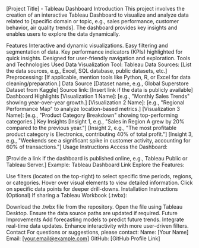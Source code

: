 [Project Title] - Tableau Dashboard
Introduction
This project involves the creation of an interactive Tableau Dashboard to visualize and analyze data related to [specific domain or topic, e.g., sales performance, customer behavior, air quality trends]. The dashboard provides key insights and enables users to explore the data dynamically.

Features
Interactive and dynamic visualizations.
Easy filtering and segmentation of data.
Key performance indicators (KPIs) highlighted for quick insights.
Designed for user-friendly navigation and exploration.
Tools and Technologies Used
Data Visualization Tool: Tableau
Data Sources: [List the data sources, e.g., Excel, SQL database, public datasets, etc.]
Preprocessing: [If applicable, mention tools like Python, R, or Excel for data cleaning/preparation.]
Data Source
[Dataset name, e.g., Global Superstore Dataset from Kaggle]
Source link: [Insert link if the data is publicly available]
Dashboard Highlights
[Visualization 1 Name]: [e.g., "Monthly Sales Trends" showing year-over-year growth.]
[Visualization 2 Name]: [e.g., "Regional Performance Map" to analyze location-based metrics.]
[Visualization 3 Name]: [e.g., "Product Category Breakdown" showing top-performing categories.]
Key Insights
[Insight 1, e.g., "Sales in Region A grew by 20% compared to the previous year."]
[Insight 2, e.g., "The most profitable product category is Electronics, contributing 40% of total profit."]
[Insight 3, e.g., "Weekends see a significant spike in customer activity, accounting for 60% of transactions."]
Usage Instructions
Access the Dashboard:

[Provide a link if the dashboard is published online, e.g., Tableau Public or Tableau Server.]
Example: Tableau Dashboard Link
Explore the Features:

Use filters (located on the top-right) to select specific time periods, regions, or categories.
Hover over visual elements to view detailed information.
Click on specific data points for deeper drill-downs.
Installation Instructions (Optional)
If sharing a Tableau Workbook (.twbx):

Download the .twbx file from the repository.
Open the file using Tableau Desktop.
Ensure the data source paths are updated if required.
Future Improvements
Add forecasting models to predict future trends.
Integrate real-time data updates.
Enhance interactivity with more user-driven filters.
Contact
For questions or suggestions, please contact: Name: [Your Name]
Email: [your.email@example.com]
GitHub: [GitHub Profile Link]

